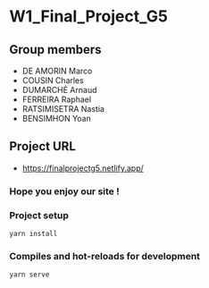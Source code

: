 # W1_Final_Project_G5

## Group members

- DE AMORIN Marco
- COUSIN Charles
- DUMARCHÉ Arnaud
- FERREIRA Raphael
- RATSIMISETRA Nastia
- BENSIMHON Yoan

## Project URL

- https://finalprojectg5.netlify.app/

### Hope you enjoy our site !

### Project setup

```
yarn install
```

### Compiles and hot-reloads for development

```
yarn serve
```
